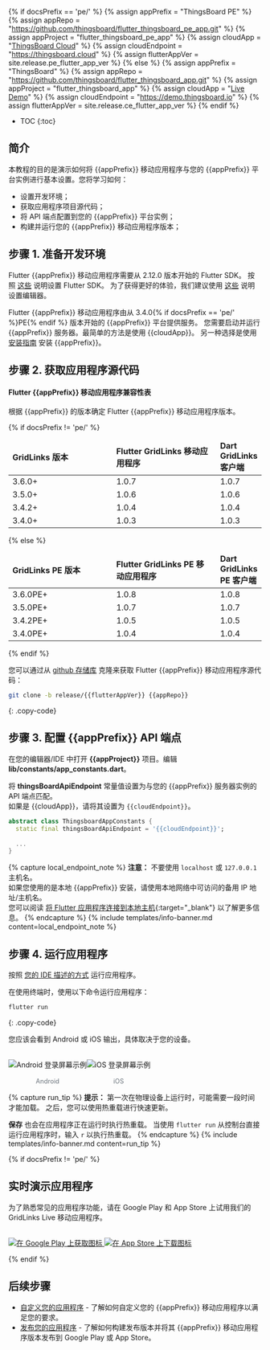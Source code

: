 {% if docsPrefix == 'pe/' %}
{% assign appPrefix = "ThingsBoard PE" %}
{% assign appRepo = "https://github.com/thingsboard/flutter_thingsboard_pe_app.git" %}
{% assign appProject = "flutter_thingsboard_pe_app" %}
{% assign cloudApp = "[ThingsBoard Cloud](https://thingsboard.cloud/signup)" %}
{% assign cloudEndpoint = "https://thingsboard.cloud" %}
{% assign flutterAppVer = site.release.pe_flutter_app_ver %}
{% else %}
{% assign appPrefix = "ThingsBoard" %}
{% assign appRepo = "https://github.com/thingsboard/flutter_thingsboard_app.git" %}
{% assign appProject = "flutter_thingsboard_app" %}
{% assign cloudApp = "[Live Demo](https://demo.thingsboard.io/signup)" %}
{% assign cloudEndpoint = "https://demo.thingsboard.io" %}
{% assign flutterAppVer = site.release.ce_flutter_app_ver %}
{% endif %}

* TOC
{:toc}

## 简介

本教程的目的是演示如何将 {{appPrefix}} 移动应用程序与您的 {{appPrefix}} 平台实例进行基本设置。您将学习如何：

* 设置开发环境；
* 获取应用程序项目源代码；
* 将 API 端点配置到您的 {{appPrefix}} 平台实例；
* 构建并运行您的 {{appPrefix}} 移动应用程序版本；

## 步骤 1. 准备开发环境

Flutter {{appPrefix}} 移动应用程序需要从 2.12.0 版本开始的 Flutter SDK。
按照 [这些](https://flutter.dev/docs/get-started/install) 说明设置 Flutter SDK。
为了获得更好的体验，我们建议使用 [这些](https://flutter.dev/docs/get-started/editor) 说明设置编辑器。

Flutter {{appPrefix}} 移动应用程序由从 3.4.0{% if docsPrefix == 'pe/' %}PE{% endif %} 版本开始的 {{appPrefix}} 平台提供服务。
您需要启动并运行 {{appPrefix}} 服务器。最简单的方法是使用 {{cloudApp}}。
另一种选择是使用 [安装指南](/docs/user-guide/install/{{docsPrefix}}installation-options/) 安装 {{appPrefix}}。

## 步骤 2. 获取应用程序源代码

#### Flutter {{appPrefix}} 移动应用程序兼容性表

根据 {{appPrefix}} 的版本确定 Flutter {{appPrefix}} 移动应用程序版本。

{% if docsPrefix != 'pe/' %}

<table>
    <thead>
        <tr>
          <td style="width: 50%"><b>GridLinks 版本</b></td><td style="width: 50%"><b>Flutter GridLinks 移动应用程序</b></td><td style="width: 50%"><b>Dart GridLinks 客户端</b></td>
        </tr>
    </thead>
    <tbody>
        <tr>
            <td>3.6.0+</td>
            <td>1.0.7</td>
            <td>1.0.7</td>
        </tr>
        <tr>
            <td>3.5.0+</td>
            <td>1.0.6</td>
            <td>1.0.6</td>
        </tr>
        <tr>
            <td>3.4.2+</td>
            <td>1.0.4</td>
            <td>1.0.4</td>
        </tr>
        <tr>
            <td>3.4.0+</td>
            <td>1.0.3</td>
            <td>1.0.3</td>
        </tr>
    </tbody>
</table>

{% else %}

<table>
    <thead>
        <tr>
          <td style="width: 50%"><b>GridLinks PE 版本</b></td><td style="width: 50%"><b>Flutter GridLinks PE 移动应用程序</b></td><td style="width: 50%"><b>Dart GridLinks PE 客户端</b></td>
        </tr>
    </thead>
    <tbody>
        <tr>
            <td>3.6.0PE+</td>
            <td>1.0.8</td>
            <td>1.0.8</td>
        </tr>
        <tr>
            <td>3.5.0PE+</td>
            <td>1.0.7</td>
            <td>1.0.7</td>
        </tr>
        <tr>
            <td>3.4.2PE+</td>
            <td>1.0.5</td>
            <td>1.0.5</td>
        </tr>
        <tr>
            <td>3.4.0PE+</td>
            <td>1.0.4</td>
            <td>1.0.4</td>
        </tr>
    </tbody>
</table>


{% endif %}

您可以通过从 [github 存储库]({{appRepo}}) 克隆来获取 Flutter {{appPrefix}} 移动应用程序源代码：

```bash
git clone -b release/{{flutterAppVer}} {{appRepo}}
```
{: .copy-code}

## 步骤 3. 配置 {{appPrefix}} API 端点

在您的编辑器/IDE 中打开 **{{appProject}}** 项目。编辑 **lib/constants/app_constants.dart**。

将 **thingsBoardApiEndpoint** 常量值设置为与您的 {{appPrefix}} 服务器实例的 API 端点匹配。<br>
如果是 {{cloudApp}}，请将其设置为 `{{cloudEndpoint}}`。

```dart
abstract class ThingsboardAppConstants {
  static final thingsBoardApiEndpoint = '{{cloudEndpoint}}';
  
  ...
}

```

{% capture local_endpoint_note %}
**注意：** 不要使用 `localhost` 或 `127.0.0.1` 主机名。<br>
如果您使用的是本地 {{appPrefix}} 安装，请使用本地网络中可访问的备用 IP 地址/主机名。<br>
您可以阅读 [将 Flutter 应用程序连接到本地主机](https://medium.com/@podcoder/connecting-flutter-application-to-localhost-a1022df63130){:target="_blank"} 以了解更多信息。
{% endcapture %}
{% include templates/info-banner.md content=local_endpoint_note %}

## 步骤 4. 运行应用程序

按照 [您的 IDE 描述的方式](https://flutter.dev/docs/get-started/test-drive) 运行应用程序。

在使用终端时，使用以下命令运行应用程序：

```bash
flutter run
```
{: .copy-code}

您应该会看到 Android 或 iOS 输出，具体取决于您的设备。

<br>

<div style="display: flex; flex-direction: row;">
    <div style="display: flex; flex-direction: column; align-items: center;">
        <img width="" src="/images/mobile/{{docsPrefix}}android-app-login.png" title="Android 登录屏幕" alt="Android 登录屏幕示例">
        <span style="margin-top: 16px; font-size: 90%; color: #6c757d;">Android</span>
    </div>
    <div style="display: flex; flex-direction: column; align-items: center;">
        <img width="" src="/images/mobile/{{docsPrefix}}ios-app-login.png" title="iOS 登录屏幕" alt="iOS 登录屏幕示例">
        <span style="margin-top: 16px; font-size: 90%; color: #6c757d;">iOS</span>
    </div>
</div>

{% capture run_tip %}
**提示：** 第一次在物理设备上运行时，可能需要一段时间才能加载。
之后，您可以使用热重载进行快速更新。

**保存** 也会在应用程序正在运行时执行热重载。
当使用 `flutter run` 从控制台直接运行应用程序时，输入 `r` 以执行热重载。
{% endcapture %}
{% include templates/info-banner.md content=run_tip %}

{% if docsPrefix != 'pe/' %}
## 实时演示应用程序

为了熟悉常见的应用程序功能，请在 Google Play 和 App Store 上试用我们的 GridLinks Live 移动应用程序。

<br>

<div class="mobile-market-badges">
    <a href="https://play.google.com/store/apps/details?id=org.thingsboard.demo.app&pcampaignid=pcampaignidMKT-Other-global-all-co-prtnr-py-PartBadge-Mar2515-1" target="_blank">
        <img src="/images/mobile/get-it-on-google-play.png" alt="在 Google Play 上获取图标">
    </a>
    <a href="https://apps.apple.com/us/app/thingsboard-live/id1594355695?itsct=apps_box_badge&amp;itscg=30200" target="_blank">
        <img src="/images/mobile/download-on-the-app-store.png" alt="在 App Store 上下载图标">
    </a>
</div>

{% endif %}

## 后续步骤

- [自定义您的应用程序](/docs/{{docsPrefix}}mobile/customization) - 了解如何自定义您的 {{appPrefix}} 移动应用程序以满足您的要求。
- [发布您的应用程序](/docs/{{docsPrefix}}mobile/release) - 了解如何构建发布版本并将其 {{appPrefix}} 移动应用程序版本发布到 Google Play 或 App Store。
